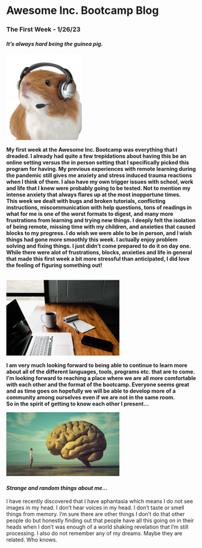 <html>
<head>
<h1> Awesome Inc. Bootcamp Blog</h1>
</head>
<body>
<h3> The First Week - 1/26/23</h3>
<h4><strong><em>It’s always hard being the guinea pig.</em></strong><h4>
<img src="img/img_guinea_pig_with_headset.jpg" alt="Guinea Pig with a headset on." width="200px" height="auto">
<p> My first week at the Awesome Inc. Bootcamp was everything that I dreaded. I already had quite a few trepidations about having this be an online setting versus the in person setting that I specifically picked this program for having. My previous experiences with remote learning during the pandemic still gives me anxiety and stress induced trauma reactions when I think of them. I also have my own trigger issues with school, work and life that I knew were probably going to be tested. Not to mention my intense anxiety that always flares up at the most inopportune times.  
<br />
This week we dealt with bugs and broken tutorials, conflicting instructions, miscommunication with help questions, tons of readings in what for me is one of the worst formats to digest, and many more frustrations from learning and trying new things. I deeply felt the isolation of being remote, missing time with my children, and anxieties that caused blocks to my progress. I do wish we were able to be in person, and I wish things had gone more smoothly this week. I actually enjoy problem solving and fixing things. I just didn’t come prepared to do it on day one. While there were alot of frustrations, blocks, anxieties and life in general that made this first week a bit more stressful than anticipated, I did love the feeling of figuring something out!</p>
<br />
<img src="img/img_remote_learning.jpg" alt="Empty desk setup to work from home." width="300px" height="auto">
<br />
<p>I am very much looking forward to being able to continue to learn more about all of the different languages, tools, programs etc. that are to come.  I’m looking forward to reaching a place where we are all more comfortable with each other and the format of the bootcamp. Everyone seems great and as time goes on hopefully we will be able to develop more of a community among ourselves even if we are not in the same room. 
<br />
So in the spirit of getting to know each other I present...</p>
<img src="img/img_man_looking_at_a_big_brain.jpg" alt="Painting of a man staring at a big brain." width="300px" height="auto">
<h4><strong><em>Strange and random things about me…</em></strong></h4>
<p>I have recently discovered that I have aphantasia which means I do not see images in my head. I don’t hear voices in my head. I don’t taste or smell things from memory.  I’m sure there are other things I don’t do that other people do but honestly finding out that people have all this going on in their heads when I don’t was enough of a world shaking revelation that I’m still processing.  I also do not remember any of my dreams. Maybe they are related. Who knows.</p>
</body>
